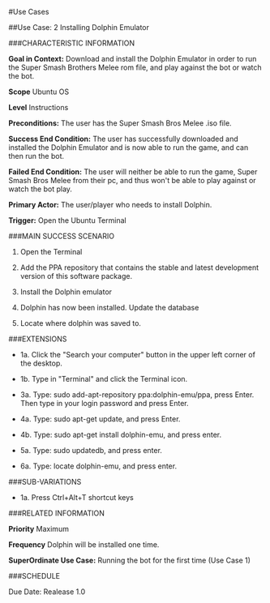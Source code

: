#Use Cases

##Use Case: 2 Installing Dolphin Emulator

###CHARACTERISTIC INFORMATION

**Goal in Context:** Download and install the Dolphin Emulator in order to run the
Super Smash Brothers Melee rom file, and play against the bot or watch the bot.

**Scope** Ubuntu OS

**Level** Instructions

**Preconditions:** The user has the Super Smash Bros Melee .iso file.

**Success End Condition:** The user has successfully downloaded and installed the Dolphin
Emulator and is now able to run the game, and can then run the bot.

**Failed End Condition:** The user will neither be able to run the game, Super Smash Bros
Melee from their pc, and thus won't be able to play against or watch the bot play.

**Primary Actor:** The user/player who needs to install Dolphin.

**Trigger:** Open the Ubuntu Terminal

###MAIN SUCCESS SCENARIO

1. Open the Terminal

3. Add the PPA repository that contains the stable and latest development version
   of this software package.

4. Install the Dolphin emulator

5. Dolphin has now been installed. Update the database

6. Locate where dolphin was saved to.

###EXTENSIONS

* 1a. Click the "Search your computer" button in the upper left corner of the desktop.

* 1b. Type in "Terminal" and click the Terminal icon.

* 3a. Type: sudo add-apt-repository ppa:dolphin-emu/ppa, press Enter. Then type in your login password
   and press Enter.

* 4a. Type: sudo apt-get update, and press Enter.

* 4b. Type: sudo apt-get install dolphin-emu, and press enter.

* 5a. Type: sudo updatedb, and press enter.

* 6a. Type: locate dolphin-emu, and press enter.

###SUB-VARIATIONS

* 1a. Press Ctrl+Alt+T shortcut keys

###RELATED INFORMATION

**Priority** Maximum

**Frequency** Dolphin will be installed one time.

**SuperOrdinate Use Case:** Running the bot for the first time (Use Case 1)

###SCHEDULE

Due Date: Realease 1.0









